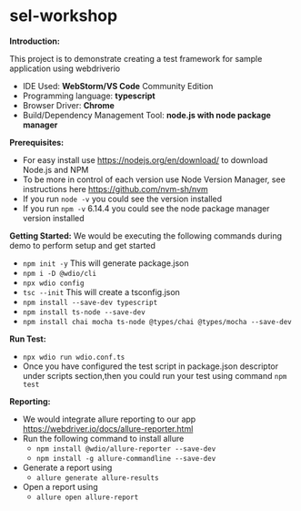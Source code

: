 # sel-workshop

**Introduction:**

This project is to demonstrate creating a test framework for sample application using webdriverio
  * IDE Used: **WebStorm/VS Code** Community Edition
  * Programming language: **typescript**
  * Browser Driver: **Chrome**
  * Build/Dependency Management Tool: **node.js with node package manager**

**Prerequisites:**
 * For easy install use https://nodejs.org/en/download/ to download Node.js and NPM
 * To be more in control of each version use Node Version Manager, see instructions here https://github.com/nvm-sh/nvm
 * If you run `node -v` you could see the version installed
 * If you run `npm -v` 6.14.4 you could see the node package manager version installed

**Getting Started:**
 We would be executing the following commands during demo to perform setup and get started
 * `npm init -y` This will generate package.json
 * `npm i -D @wdio/cli`
 *  `npx wdio config`
 * `tsc --init`  This will create a tsconfig.json
  * `npm install --save-dev typescript` 
  * `npm install ts-node --save-dev`
  * `npm install chai mocha ts-node @types/chai @types/mocha --save-dev`  
 
 
 **Run Test:**
 * `npx wdio run wdio.conf.ts`
 * Once you have configured the test script in package.json descriptor under scripts section,then you could run your test using command `npm test`
 
  **Reporting:**
  * We would integrate allure reporting to our app https://webdriver.io/docs/allure-reporter.html
  * Run the following command to install allure
     * `npm install @wdio/allure-reporter --save-dev`
     * `npm install -g allure-commandline --save-dev`
  * Generate a report using  
     * `allure generate allure-results`
  * Open a report using   
     * `allure open allure-report`  
  
  